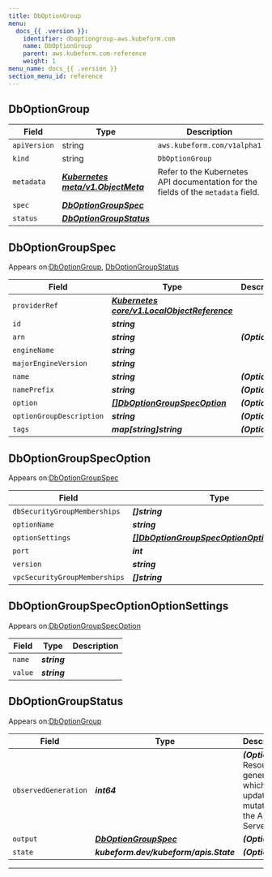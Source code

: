 ```yaml
---
title: DbOptionGroup
menu:
  docs_{{ .version }}:
    identifier: dboptiongroup-aws.kubeform.com
    name: DbOptionGroup
    parent: aws.kubeform.com-reference
    weight: 1
menu_name: docs_{{ .version }}
section_menu_id: reference
---
```


## DbOptionGroup
| Field | Type | Description |
| ------ | ----- | ----------- |
| `apiVersion` | string | `aws.kubeform.com/v1alpha1` |
|    `kind` | string | `DbOptionGroup` |
| `metadata` | ***[Kubernetes meta/v1.ObjectMeta](https://kubernetes.io/docs/reference/generated/kubernetes-api/v1.13/#objectmeta-v1-meta)***|Refer to the Kubernetes API documentation for the fields of the `metadata` field.|
| `spec` | ***[DbOptionGroupSpec](#DbOptionGroupSpec)***||
| `status` | ***[DbOptionGroupStatus](#DbOptionGroupStatus)***||
## DbOptionGroupSpec

Appears on:[DbOptionGroup](#DbOptionGroup), [DbOptionGroupStatus](#DbOptionGroupStatus)

| Field | Type | Description |
| ------ | ----- | ----------- |
| `providerRef` | ***[Kubernetes core/v1.LocalObjectReference](https://kubernetes.io/docs/reference/generated/kubernetes-api/v1.13/#localobjectreference-v1-core)***||
| `id` | ***string***||
| `arn` | ***string***| ***(Optional)*** |
| `engineName` | ***string***||
| `majorEngineVersion` | ***string***||
| `name` | ***string***| ***(Optional)*** |
| `namePrefix` | ***string***| ***(Optional)*** |
| `option` | ***[[]DbOptionGroupSpecOption](#DbOptionGroupSpecOption)***| ***(Optional)*** |
| `optionGroupDescription` | ***string***| ***(Optional)*** |
| `tags` | ***map[string]string***| ***(Optional)*** |
## DbOptionGroupSpecOption

Appears on:[DbOptionGroupSpec](#DbOptionGroupSpec)

| Field | Type | Description |
| ------ | ----- | ----------- |
| `dbSecurityGroupMemberships` | ***[]string***| ***(Optional)*** |
| `optionName` | ***string***||
| `optionSettings` | ***[[]DbOptionGroupSpecOptionOptionSettings](#DbOptionGroupSpecOptionOptionSettings)***| ***(Optional)*** |
| `port` | ***int***| ***(Optional)*** |
| `version` | ***string***| ***(Optional)*** |
| `vpcSecurityGroupMemberships` | ***[]string***| ***(Optional)*** |
## DbOptionGroupSpecOptionOptionSettings

Appears on:[DbOptionGroupSpecOption](#DbOptionGroupSpecOption)

| Field | Type | Description |
| ------ | ----- | ----------- |
| `name` | ***string***||
| `value` | ***string***||
## DbOptionGroupStatus

Appears on:[DbOptionGroup](#DbOptionGroup)

| Field | Type | Description |
| ------ | ----- | ----------- |
| `observedGeneration` | ***int64***| ***(Optional)*** Resource generation, which is updated on mutation by the API Server.|
| `output` | ***[DbOptionGroupSpec](#DbOptionGroupSpec)***| ***(Optional)*** |
| `state` | ***kubeform.dev/kubeform/apis.State***| ***(Optional)*** |
---
